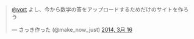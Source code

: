 <blockquote class="twitter-tweet" lang="ja"><p><a href="https://twitter.com/vort">@vort</a> よし、今から数学の答をアップロードするためだけのサイトを作ろう</p>&mdash; さっき作った (@make_now_just) <a href="https://twitter.com/make_now_just/statuses/445166722891255808">2014, 3月 16</a></blockquote>
<script async src="//platform.twitter.com/widgets.js" charset="utf-8"></script>
